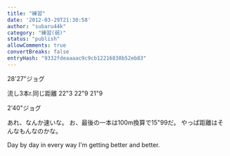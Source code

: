 ```yaml
---
title: "練習"
date: '2012-03-29T21:30:58'
author: "subaru44k"
category: "練習(弱)"
status: "publish"
allowComments: true
convertBreaks: false
entryHash: "9332fdeaaaac9c9cb12216838b52eb83"
---
```

28'27"ジョグ

流し3本r.同じ距離
22"3
22"9
21"9

2'40"ジョグ

あれ、なんか速いな。
お、最後の一本は100m換算で15"99だ。
やっぱ距離はそんなもんなのかな。

Day by day in every way I'm getting better and better.
